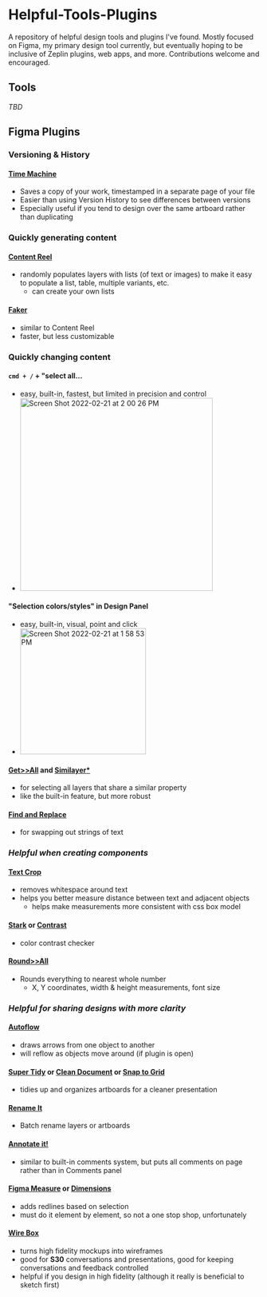 # Helpful-Tools-Plugins
A repository of helpful design tools and plugins I've found. Mostly focused on Figma, my primary design tool currently, but eventually hoping to be inclusive of Zeplin plugins, web apps, and more. Contributions welcome and encouraged.

## Tools
_TBD_

## Figma Plugins

### Versioning & History
#### [**Time Machine**](https://www.figma.com/community/plugin/734492262527930956/Time-Machine)
- Saves a copy of your work, timestamped in a separate page of your file
- Easier than using Version History to see differences between versions
- Especially useful if you tend to design over the same artboard rather than duplicating

### Quickly generating content
#### [**Content Reel**](https://www.figma.com/community/plugin/731627216655469013/Content-Reel)
- randomly populates layers with lists (of text or images) to make it easy to populate a list, table, multiple variants, etc.
    - can create your own lists
#### [**Faker**](https://www.figma.com/community/plugin/833836762121994814/Faker)
- similar to Content Reel
- faster, but less customizable  

### Quickly changing content
#### **`cmd + /` + "select all...**
- easy, built-in, fastest, but limited in precision and control
- <img width="386" alt="Screen Shot 2022-02-21 at 2 00 26 PM" src="https://user-images.githubusercontent.com/73957727/155019331-1458445c-3c25-4f44-86ce-68e88112715d.png">

#### **"Selection colors/styles" in Design Panel**
- easy, built-in, visual, point and click
- <img width="252" alt="Screen Shot 2022-02-21 at 1 58 53 PM" src="https://user-images.githubusercontent.com/73957727/155019155-a7db58da-c772-48c0-96c3-814b624fcd0b.png">


#### [**Get>>All**](https://www.figma.com/community/plugin/963807322482539548/Get%E2%80%BA%E2%80%BAall) and [**Similayer***](https://www.figma.com/community/plugin/735733267883397781/Similayer)
- for selecting all layers that share a similar property
- like the built-in feature, but more robust 

#### [**Find and Replace**](https://www.figma.com/community/plugin/735072959812183643/Find-and-Replace)
- for swapping out strings of text   

### *Helpful when creating components*

#### [**Text Crop**](https://www.figma.com/community/plugin/951930713294228024/Text-Crop)
- removes whitespace around text
- helps you better measure distance between text and adjacent objects
    - helps make measurements more consistent with css box model
#### [**Stark**](https://www.figma.com/community/plugin/732603254453395948/Stark) or [**Contrast**](https://www.figma.com/community/plugin/748533339900865323/Contrast)
- color contrast checker
#### [**Round>>All**](https://www.figma.com/community/plugin/939429933336921092/Round%E2%80%BA%E2%80%BAall)
- Rounds everything to nearest whole number
    - X, Y coordinates, width & height measurements, font size

### *Helpful for sharing designs with more clarity*
#### [**Autoflow**](https://www.figma.com/community/plugin/733902567457592893/Autoflow)
- draws arrows from one object to another   
- will reflow as objects move around (if plugin is open)
#### [**Super Tidy**](https://www.figma.com/community/plugin/731260060173130163/Super-Tidy) or [**Clean Document**](https://www.figma.com/community/plugin/767379019764649932/Clean-Document) or [**Snap to Grid**](https://www.figma.com/community/plugin/773875667263247070/Snap-to-Grid)
- tidies up and organizes artboards for a cleaner presentation
#### [**Rename It**](https://www.figma.com/community/plugin/731271836271143349/Rename-It)
- Batch rename layers or artboards 
#### [**Annotate it!**](https://www.figma.com/community/plugin/859894273811051899/Annotate-it!)
- similar to built-in comments system, but puts all comments on page rather than in Comments panel
#### [**Figma Measure**](https://www.figma.com/community/plugin/739918456607459153) or [**Dimensions**](https://www.figma.com/community/plugin/887996630608174929/Dimensions)
- adds redlines based on selection
- must do it element by element, so not a one stop shop, unfortunately 
#### [**Wire Box**](https://www.figma.com/community/plugin/764471577604277919/Wire-Box)
- turns high fidelity mockups into wireframes
- good for **S30** conversations and presentations, good for keeping conversations and feedback controlled
- helpful if you design in high fidelity (although it really is beneficial to sketch first)
